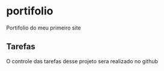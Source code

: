 # portifolio
Portifolio do meu primeiro site

## Tarefas
O controle das tarefas desse projeto sera realizado no github
